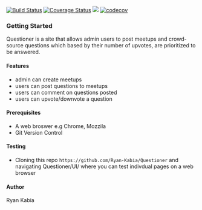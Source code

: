 [![Build Status](https://travis-ci.org/Ryan-Kabia/Questioner.svg?branch=development)](https://travis-ci.org/Ryan-Kabia/Questioner)    [![Coverage Status](https://coveralls.io/repos/github/Ryan-Kabia/Questioner/badge.svg?branch=development)](https://coveralls.io/github/Ryan-Kabia/Questioner?branch=development)   <a href="https://codeclimate.com/github/Ryan-Kabia/Questioner/maintainability"><img src="https://api.codeclimate.com/v1/badges/435a872e73e87002819d/maintainability" /></a>
[![codecov](https://codecov.io/gh/Ryan-Kabia/Questioner/branch/development/graph/badge.svg)](https://codecov.io/gh/Ryan-Kabia/Questioner)


### Getting Started

Questioner is a site that allows admin users to post meetups and crowd-source questions
which based by their number of upvotes, are prioritized to be answered.  

#### Features
* admin can create meetups
* users can post questions to meetups
* users can comment on questions posted
* users can upvote/downvote a question

#### Prerequisites 
* A web broswer e.g Chrome, Mozzila
* Git Version Control

#### Testing
* Cloning this repo `https://github.com/Ryan-Kabia/Questioner` and navigating Questioner/UI/ where you can test indivdual pages on a web browser

#### Author
Ryan Kabia






